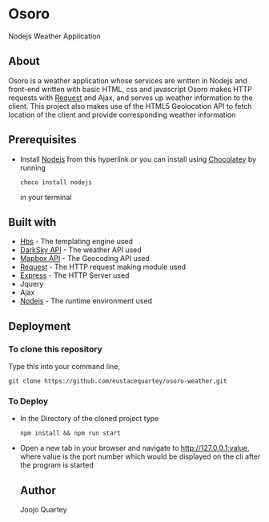 # Osoro
Nodejs Weather Application

## About
Osoro is a weather application whose services are written in Nodejs and front-end written with basic HTML, css and javascript
Osoro makes HTTP requests with [Request](https://www.npmjs.com/package/request) and Ajax, and serves up weather information to the client.
This project also makes use of the HTML5 Geolocation API to fetch location of the client and provide corresponding weather information

## Prerequisites
* Install [Nodejs](https://nodejs.org) from this hyperlink
or you can install using [Chocolatey](https://chocolatey.org) by running 

  ```
  choco install nodejs
  ```
  in your terminal

## Built with
* [Hbs](https://www.npmjs.com/package/hbs) - The templating engine used
* [DarkSky API](https://www.darksky.net) - The weather API used
* [Mapbox API](https://docs.mapbox.com/api/) - The Geocoding API used
* [Request](https://www.npmjs.com/package/request) - The HTTP request making module used
* [Express](https://www.npmjs.com/express) - The HTTP Server used
* Jquery
* Ajax
* [Nodejs](https://nodejs.org) - The runtime environment used 


## Deployment

### To clone this repository 
Type this into your command line,
  ```
  git clone https://github.com/eustacequartey/osoro-weather.git
  ```

### To Deploy
* In the Directory of the cloned project type 
  ```
  npm install && npm run start
  ```
* Open a new tab in your browser and navigate to http://127.0.0.1:value, where value is the port number which would be displayed on the cli
  after the program is started
  
  
  ## Author
  Joojo Quartey
